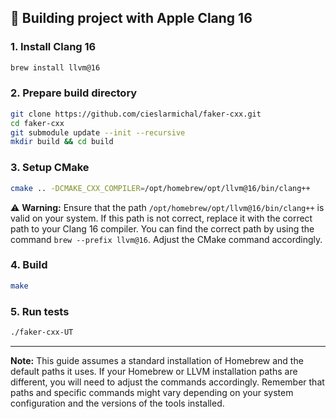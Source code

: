 ## 🔨 Building project with Apple Clang 16

### 1. Install Clang 16

```bash
brew install llvm@16
```

### 2. Prepare build directory

```bash
git clone https://github.com/cieslarmichal/faker-cxx.git
cd faker-cxx
git submodule update --init --recursive
mkdir build && cd build
```

### 3. Setup CMake

```bash
cmake .. -DCMAKE_CXX_COMPILER=/opt/homebrew/opt/llvm@16/bin/clang++
```

⚠️ **Warning:** Ensure that the path `/opt/homebrew/opt/llvm@16/bin/clang++` is valid on your system. If this path is
not correct, replace it with the correct path to your Clang 16 compiler. You can find the correct path by using the
command `brew --prefix llvm@16`. Adjust the CMake command accordingly.

### 4. Build

```bash
make
```

### 5. Run tests

```bash
./faker-cxx-UT
```

---

**Note:** This guide assumes a standard installation of Homebrew and the default paths it uses. If your Homebrew or LLVM
installation paths are different, you will need to adjust the commands accordingly. Remember that paths and specific
commands might vary depending on your system configuration and the versions of the tools installed.
